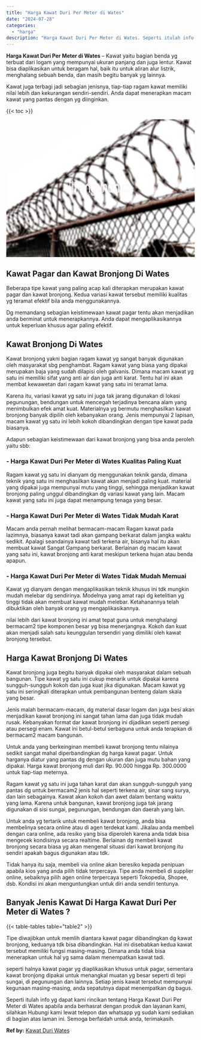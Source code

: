 ```yaml
---
title: "Harga Kawat Duri Per Meter di Wates"
date: "2024-07-28"
categories: 
  - "harga"
description: "Harga Kawat Duri Per Meter di Wates. Seperti itulah info yg dapat kami rincikan tentang Harga Kawat Duri Per Meter di Wates apabila anda berhasrat dengan pro..."
---
```


**Harga Kawat Duri Per Meter di Wates** – Kawat yaitu bagian benda yg terbuat dari logam yang mempunyai ukuran panjang dan juga lentur. Kawat bisa diaplikasikan untuk beragam hal, baik itu untuk aliran alur listrik, menghalang sebuah benda, dan masih begitu banyak yg lainnya.

Kawat juga terbagi jadi sebagian jenisnya, tiap-tiap ragam kawat memiliki nilai lebih dan kekurangan sendiri-sendiri. Anda dapat menerapkan macam kawat yang pantas dengan yg diinginkan.

{{< toc >}}

![Harga Kawat Duri Per Meter di Wates](/images/jual-kawat-murah40.png)

## Kawat Pagar dan Kawat Bronjong Di Wates

Beberapa tipe kawat yang paling acap kali diterapkan merupakan kawat pagar dan kawat bronjong. Kedua variasi kawat tersebut memiliki kualitas yg teramat efektif bila anda menggunakannya.

Dg memandang sebagian keistimewaan kawat pagar tentu akan menjadikan anda berminat untuk menerapkannya. Anda dapat mengaplikasikannya untuk keperluan khusus agar paling efektif.

## Kawat Bronjong Di Wates

Kawat bronjong yakni bagian ragam kawat yg sangat banyak digunakan oleh masyarakat sbg penghambat. Ragam kawat yang biasa yang dipakai merupakan baja yang sudah dilapisi oleh galvanis. Dimana macam kawat yg satu ini memiliki sifat yang anti air dan juga anti karat. Tentu hal ini akan membat kewawetan dari ragam kawat yang satu ini teramat lama.

Karena itu, variasi kawat yg satu ini juga tak jarang digunakan di lokasi pegunungan, bendungan untuk mencegah terjadinya bencana alam yang menimbulkan efek amat kuat. Materialnya yg bermutu menghasilkan kawat bronjong banyak dipilih oleh kebanyakan orang. Jenis mempunyai 2 lapisan, macam kawat yg satu ini lebih kokoh dibandingkan dengan tipe kawat pada biasanya.

Adapun sebagian keistimewaan dari kawat bronjong yang bisa anda peroleh yaitu sbb:

### \- Harga Kawat Duri Per Meter di Wates Kualitas Paling Kuat

Ragam kawat yg satu ini dianyam dg menggunakan teknik ganda, dimana teknik yang satu ini menghasilkan kawat akan menjadi paling kuat. material yang dipakai juga mempunyai mutu yang tinggi, sehingga menjadikan kawat bronjong paling unggul dibandingkan dg variasi kawat yang lain. Macam kawat yang satu ini juga dapat menampung tenaga yang besar.

### \- Harga Kawat Duri Per Meter di Wates Tidak Mudah Karat

Macam anda pernah melihat bermacam-macam Ragam kawat pada lazimnya, biasanya kawat tadi akan gampang berkarat dalam jangka waktu sedikit. Apalagi seandainya kawat tadi terkena air, bisanya hal itu akan membuat kawat Sangat Gampang berkarat. Berlainan dg macam kawat yang satu ini, kawat bronjong anti karat meskipun terkena hujan atau benda apapun.

### \- Harga Kawat Duri Per Meter di Wates Tidak Mudah Memuai

Kawat yg dianyam dengan mengaplikasikan teknik khusus ini tdk mungkin mudah melebar dg sendirinya. Modelnya yang amat rapi dg ketelitian yg tinggi tidak akan membuat kawat mudah melebar. Ketahanannya telah dibuktikan oleh banyak orang yg mengaplikasikannya.

nilai lebih dari kawat bronjong ini amat tepat guna untuk menghalangi bermacam2 tipe komponen besar yg bisa menerjangnya. Kokoh dan kuat akan menjadi salah satu keunggulan tersendiri yang dimiliki oleh kawat bronjong tersebut.

## Harga Kawat Bronjong Di Wates

Kawat bronjong juga begitu banyak dipakai oleh masyarakat dalam sebuah bangunan. Tipe kawat yg satu ini cukup menarik untuk dipakai karena sungguh-sungguh kokoh dan juga kuat jika digunakan. Macam kawat yg satu ini seringkali diterapkan untuk pembangunan benteng dalam skala yang besar.

Jenis malah bermacam-macam, dg material dasar logam dan juga besi akan menjadikan kawat bronjong ini sangat tahan lama dan juga tidak mudah rusak. Kebanyakan format dar kawat bronjong ini dijadikan seperti persegi atau persegi enam. Kawat ini betul-betul serbaguna untuk anda terapkan di bermacam2 macam bangunan.

Untuk anda yang berkeinginan membeli kawat bronjong tentu nilainya sedikit sangat mahal diperbandingkan dg harga kawat pagar. Untuk harganya diatur yang pantas dg dengan ukuran dan juga mutu bahan yang dipakai. Harga kawat bronjong muli dari Rp. 90.000 hingga Rp. 300.0000 untuk tiap-tiap meternya.

Ragam kawat yg satu ini juga tahan karat dan akan sungguh-sungguh yang pantas dg untuk bermacam2 jenis hal seperti terkena air, sinar sang surya, dan lain sebagainya. Kawat akan kokoh dan awet dalam bentang waktu yang lama. Karena untuk bangunan, kawat bronjong juga tak jarang digunakan di sisi sungai, pegunungan, bendungan dan daerah yang lain.

Untuk anda yg tertarik untuk membeli kawat bronjong, anda bisa membelinya secara online atau di agen terdekat kami. Jikalau anda membeli dengan cara online, ada resiko yang bisa diperoleh karena anda tidak bisa mengecek kondisinya secara realtime. Berlainan dg membeli kawat bronjong secara biasa yg akan mengenal situasi dari kawat bronjong itu sendiri apakah bagus digunakan atau tdk.

Tidak hanya itu saja, membeli via online akan beresiko kepada penipuan apabila kios yang anda pilih tidak terpercaya. Tipe anda membeli di supplier online, sebaiknya pilih agen online terpercaya seperti Tokopedia, Shopee, dsb. Kondisi ini akan menguntungkan untuk diri anda sendiri tentunya.

## Banyak Jenis Kawat Di Harga Kawat Duri Per Meter di Wates ?

{{< table-tables table="table2" >}}

Tipe diwajibkan untuk memlih diantara kawat pagar dibandingkan dg kawat bronjong, keduanya tdk bisa dibandingkan. Hal ini disebabkan kedua kawat tersebut memiliki fungsi masing-masing. Dimana anda tidak bisa menerapkan untuk hal yg sama dalam menempatkan kawat tadi.

seperti halnya kawat pagar yg diaplikasikan khusus untuk pagar, sementara kawat bronjong dipakai untuk menangkal muatan yg besar seperti di tepi sungai, di pegunungan dan lainnya. Setiap jenis kawat tersebut mempunyai kegunaan masing-masing, anda sepatutnya dapat menempatkan dg bagus.

Seperti itulah info yg dapat kami rincikan tentang Harga Kawat Duri Per Meter di Wates apabila anda berhasrat dengan produk dan layanan kami, silahkan Hubungi kami lewat telepon dan whatsapp yg sudah kami sediakan di bagian atas laman ini. Semoga berfaidah untuk anda, terimakasih.

**Ref by:** [Kawat Duri Wates](https://id.wikipedia.org/wiki/Kawat)
